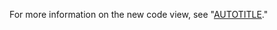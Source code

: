 For more information on the new code view, see "[AUTOTITLE](/repositories/working-with-files/managing-files/navigating-files-with-the-new-code-view)." 
